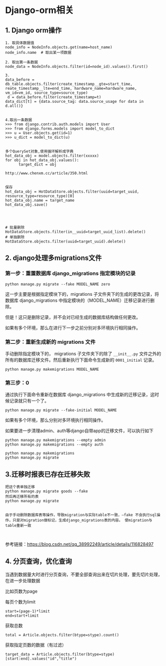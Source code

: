 





# Django-orm相关





## 1. Django orm操作

```
1. 取具体数据值
node_info = NodeInfo.objects.get(name=host_name)
node_info.name  # 取出某一项数据

2. 取出第一条数据
node_data = NodeInfo.objects.filter(id=node_id).values().first()

3.
data_before = db_table.objects.filter(create_timestamp__gte=start_time, reate_timestamp__lte=end_time, hardware_name=hardware_name, vm_id=vm_id, source_type=source_type)
 d = data_before.filter(create_timestamp=t)
data_dict[t] = {data.source_tag: data.source_usage for data in d.all()}


4.取出一条数据
>>> from django.contrib.auth.models import User  
>>> from django.forms.models import model_to_dict  
>>> u = User.objects.get(id=1)  
>>> u_dict = model_to_dict(u)  


多个QuerySet对象,使用循环解析成字典
hot_data_obj = model.objects.filter(xxxxx)
for obj in hot_data_obj.values():
      target_dict = obj
      
http://www.chenxm.cc/article/350.html


保存
hot_data_obj = HotDataStore.objects.filter(uuid=target_uuid, resource_type=resource_type)[0]
hot_data_obj.name = target_name
hot_data_obj.save()




# 批量删除
HotDataStore.objects.filter(in__uuid=target_uuid_list).delete()
# 单独删除
HotDataStore.objects.filter(uuid=target_uuid).delete()

```



## 2. django处理多migrations文件





### 第一步：重置数据库 django_migrations 指定模块的记录

```
python manage.py migrate --fake MODEL_NAME zero
```

这一步主要是根据指定模块下的，migrations 子文件夹下的生成的更改记录，将数据库 django_migrations 中指定模块的（MODEL_NAME）迁移记录进行删除。

但是！这只是删除记录，并不会对已经生成的数据库结构做任何更改。

如果有多个环境，那么在进行下一步之前分别对多环境执行相同操作。

### 第二步：重新生成新的 migrations 文件

手动删除指定模块下的， migrations 子文件夹下的除了 `__init__.py` 文件之外的所有的数据库迁移文件。然后重新执行下面命令生成新的 `0001_initial` 记录。

```
python manage.py makemigrations MODEL_NAME
```

### 第三步：0

通过执行下面命令重新在数据库 django_migrations 中生成新的迁移记录，这时候记录就只有一个了。

```
python manage.py migrate --fake-initial MODEL_NAME
```

如果有多个环境，那么分别对多环境执行相同操作。





如果要进一步清理admin、auth等django自带app的迁移文件，可以执行如下

```
python manage.py makemigrations --empty admin
python manage.py makemigrations --empty auth

python manage.py makemigrations
python manage.py migrate
```





## 3.迁移时报表已存在迁移失败





```
把这个表单独迁移
python manage.py migrate goods --fake
然后再迁移所有的表
python manage.py migrate


由于手动删除数据库表等操作，导致migration与实际table不一致，–fake 不会执行sql操作，只是对migration做标记，生成django_migrations表的内容。 使migration与table重新一致



```



参考链接：https://blog.csdn.net/qq_38992249/article/details/116828497



## 4. 分页查询，优化查询

当遇到数据量大时进行分页查询，不要全部查询出来在切片处理，要先切片处理，在进一步处理数据



比如页数为page

每页个数为limit

```
start=(page-1)*limit
end=start+limit
```



获取总数

```
total = Article.objects.filter(btype=stype).count()
```

获取指定页数的数据（有过滤）

```cobol
target_data = Article.objects.filter(btype=stype)[start:end].values("id","title")
```








